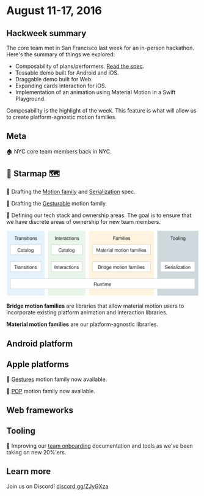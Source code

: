 # August 11-17, 2016

## Hackweek summary

The core team met in San Francisco last week for an in-person hackathon. Here's the summary of things we explored:

- Composability of plans/performers. [Read the spec](https://material-motion.gitbooks.io/material-motion-starmap/content/specifications/runtime/performer-composition.html).
- Tossable demo built for Android and iOS.
- Draggable demo built for Web.
- Expanding cards interaction for iOS.
- Implementation of an animation using Material Motion in a Swift Playground.

Composability is the highlight of the week. This feature is what will allow us to create platform-agnostic motion families.

## Meta

🏠 NYC core team members back in NYC.

## 🌟 Starmap 🗺

📝 Drafting the [Motion family](https://material-motion.gitbooks.io/material-motion-starmap/content/specifications/motion-family.html) and [Serialization](https://material-motion.gitbooks.io/material-motion-starmap/content/specifications/serialization.html) spec.

📝 Drafting the [Gesturable](https://material-motion.gitbooks.io/material-motion-starmap/content/specifications/motion_family/gesturable.html) motion family.

📝 Defining our tech stack and ownership areas. The goal is to ensure that we have discrete areas of ownership for new team members.

![](2016-08-17-Techstack.svg)

**Bridge motion families** are libraries that allow material motion users to incorporate existing platform animation and interaction libraries.

**Material motion families** are our platform-agnostic libraries.

## Android platform

## Apple platforms

🎉 [Gestures](https://github.com/material-motion/material-motion-family-gestures-swift) motion family now available.

🎉 [POP](https://github.com/material-motion/material-motion-family-pop-swift) motion family now available.

## Web frameworks

## Tooling

📝 Improving our [team onboarding](https://material-motion.gitbooks.io/material-motion-team/content/essentials/frequent_contributors/onboarding.html) documentation and tools as we've been taking on new 20%'ers.

## Learn more

Join us on Discord! [discord.gg/ZJyGXza](https://discord.gg/ZJyGXza)

